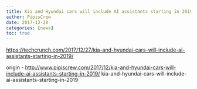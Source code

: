 ```yaml
---
title: Kia and Hyundai cars will include AI assistants starting in 2019
author: PipisCrew
date: 2017-12-28
categories: [news]
toc: true
---
```


https://techcrunch.com/2017/12/27/kia-and-hyundai-cars-will-include-ai-assistants-starting-in-2019/

origin - http://www.pipiscrew.com/2017/12/kia-and-hyundai-cars-will-include-ai-assistants-starting-in-2019/ kia-and-hyundai-cars-will-include-ai-assistants-starting-in-2019